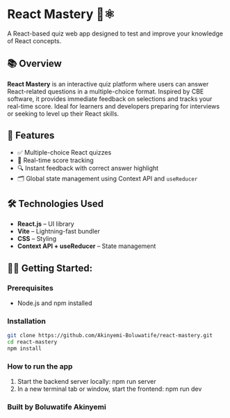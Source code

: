 # React Mastery 🧠⚛️

A React-based quiz web app designed to test and improve your knowledge of React concepts.

## 📚 Overview

**React Mastery** is an interactive quiz platform where users can answer React-related questions in a multiple-choice format. Inspired by CBE software, it provides immediate feedback on selections and tracks your real-time score. Ideal for learners and developers preparing for interviews or seeking to level up their React skills.

## 🚀 Features

- ✅ Multiple-choice React quizzes
- 🧠 Real-time score tracking
- 🔍 Instant feedback with correct answer highlight
- 🗂️ Global state management using Context API and `useReducer`

## 🛠️ Technologies Used

- **React.js** – UI library
- **Vite** – Lightning-fast bundler
- **CSS** – Styling
- **Context API + useReducer** – State management

## 🧑‍💻 Getting Started:

### Prerequisites

- Node.js and npm installed

### Installation

```bash
git clone https://github.com/Akinyemi-Boluwatife/react-mastery.git
cd react-mastery
npm install
```

### How to run the app
1.  Start the backend server locally: npm run server
2.  In a new terminal tab or window, start the frontend: npm run dev

### Built by Boluwatife Akinyemi
